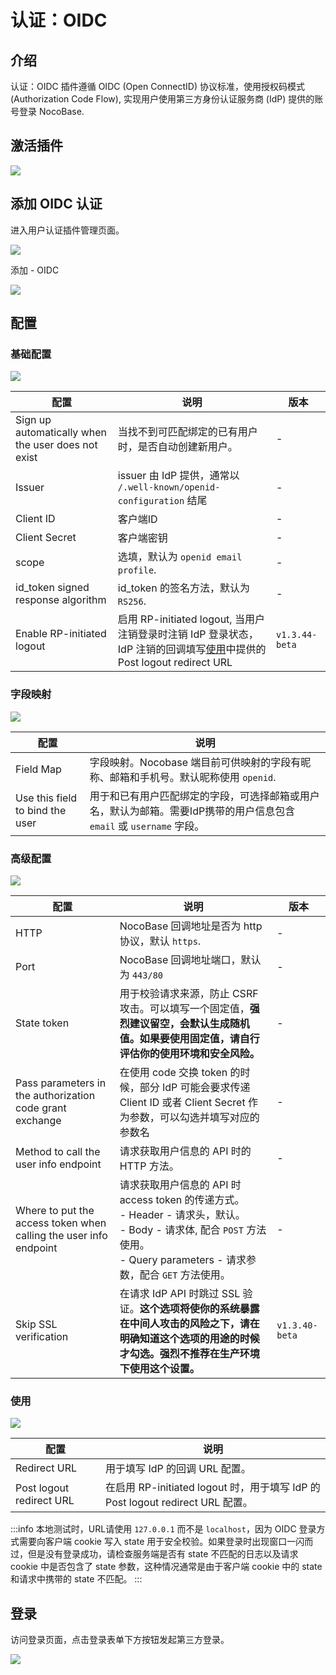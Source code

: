 # 认证：OIDC

<PluginInfo commercial="true" name="auth-oidc"></PluginInfo>

## 介绍

认证：OIDC 插件遵循 OIDC (Open ConnectID) 协议标准，使用授权码模式 (Authorization Code Flow), 实现用户使用第三方身份认证服务商 (IdP) 提供的账号登录 NocoBase.

## 激活插件

![](https://static-docs.nocobase.com/202411122358790.png)

## 添加 OIDC 认证

进入用户认证插件管理页面。

![](https://static-docs.nocobase.com/202411130004459.png)

添加 - OIDC

![](https://static-docs.nocobase.com/1efbde1c0e2f4967efc1c4336be45ca2.png)

## 配置

### 基础配置

![](https://static-docs.nocobase.com/202411130006341.png)

| 配置                                               | 说明                                                                                                                          | 版本           |
| -------------------------------------------------- | ----------------------------------------------------------------------------------------------------------------------------- | -------------- |
| Sign up automatically when the user does not exist | 当找不到可匹配绑定的已有用户时，是否自动创建新用户。                                                                          | -              |
| Issuer                                             | issuer 由 IdP 提供，通常以 `/.well-known/openid-configuration` 结尾                                                           | -              |
| Client ID                                          | 客户端ID                                                                                                                      | -              |
| Client Secret                                      | 客户端密钥                                                                                                                    | -              |
| scope                                              | 选填，默认为 `openid email profile`.                                                                                          | -              |
| id_token signed response algorithm                 | id_token 的签名方法，默认为 `RS256`.                                                                                          | -              |
| Enable RP-initiated logout                         | 启用 RP-initiated logout, 当用户注销登录时注销 IdP 登录状态，IdP 注销的回调填写[使用](#使用)中提供的 Post logout redirect URL | `v1.3.44-beta` |

### 字段映射

![](https://static-docs.nocobase.com/92d63c8f6f4082b50d9f475674cb5650.png)

| 配置                            | 说明                                                                                                                 |
| ------------------------------- | -------------------------------------------------------------------------------------------------------------------- |
| Field Map                       | 字段映射。Nocobase 端目前可供映射的字段有昵称、邮箱和手机号。默认昵称使用 `openid`.                                  |
| Use this field to bind the user | 用于和已有用户匹配绑定的字段，可选择邮箱或用户名，默认为邮箱。需要IdP携带的用户信息包含 `email` 或 `username` 字段。 |

### 高级配置

![](https://static-docs.nocobase.com/202411130013306.png)

| 配置                                                              | 说明                                                                                                                                                                                     | 版本           |
| ----------------------------------------------------------------- | ---------------------------------------------------------------------------------------------------------------------------------------------------------------------------------------- | -------------- |
| HTTP                                                              | NocoBase 回调地址是否为 http 协议，默认 `https`.                                                                                                                                         | -              |
| Port                                                              | NocoBase 回调地址端口，默认为 `443/80`                                                                                                                                                   | -              |
| State token                                                       | 用于校验请求来源，防止 CSRF 攻击。可以填写一个固定值，**强烈建议留空，会默认生成随机值。如果要使用固定值，请自行评估你的使用环境和安全风险。**                                           | -              |
| Pass parameters in the authorization code grant exchange          | 在使用 code 交换 token 的时候，部分 IdP 可能会要求传递 Client ID 或者 Client Secret 作为参数，可以勾选并填写对应的参数名                                                                 | -              |
| Method to call the user info endpoint                             | 请求获取用户信息的 API 时的 HTTP 方法。                                                                                                                                                  | -              |
| Where to put the access token when calling the user info endpoint | 请求获取用户信息的 API 时 access token 的传递方式。<br/>- Header - 请求头，默认。<br />- Body - 请求体, 配合 `POST` 方法使用。<br />- Query parameters - 请求参数，配合 `GET` 方法使用。 | -              |
| Skip SSL verification                                             | 在请求 IdP API 时跳过 SSL 验证。**这个选项将使你的系统暴露在中间人攻击的风险之下，请在明确知道这个选项的用途的时候才勾选。强烈不推荐在生产环境下使用这个设置。**                         | `v1.3.40-beta` |

### 使用

![](https://static-docs.nocobase.com/202411130019570.png)

| 配置                     | 说明                                                                         |
| ------------------------ | ---------------------------------------------------------------------------- |
| Redirect URL             | 用于填写 IdP 的回调 URL 配置。                                                 |
| Post logout redirect URL | 在启用 RP-initiated logout 时，用于填写 IdP 的 Post logout redirect URL 配置。 |

:::info
本地测试时，URL请使用 `127.0.0.1` 而不是 `localhost`，因为 OIDC 登录方式需要向客户端 cookie 写入 state 用于安全校验。如果登录时出现窗口一闪而过，但是没有登录成功，请检查服务端是否有 state 不匹配的日志以及请求 cookie 中是否包含了 state 参数，这种情况通常是由于客户端 cookie 中的 state 和请求中携带的 state 不匹配。
:::

## 登录

访问登录页面，点击登录表单下方按钮发起第三方登录。

![](https://static-docs.nocobase.com/e493d156254c2ac0b6f6e1002e6a2e6b.png)
